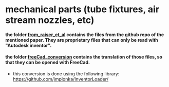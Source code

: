 # mechanical parts (tube fixtures, air stream nozzles, etc)


#### the folder [from_raiser_et_al](/from_raiser_et_al) contains the files from the github repo of the mentioned paper. They are proprietary files that can only be read with "Autodesk inventor". 

#### the folder [freeCad_conversion](/from_raiser_et_al/freeCad_conversion) contains the translation of those files, so that they can be opened with FreeCad. 
 
 - this conversion is done using the following library: https://github.com/jmplonka/InventorLoader/